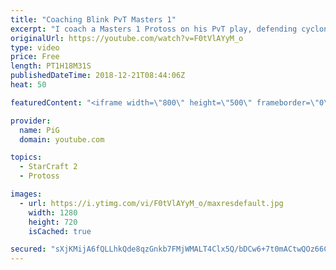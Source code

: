 ```yaml
---
title: "Coaching Blink PvT Masters 1"
excerpt: "I coach a Masters 1 Protoss on his PvT play, defending cyclone pushes and controlling the midgame -- Watch live at https://www.twitch.tv/x5_pig"
originalUrl: https://youtube.com/watch?v=F0tVlAYyM_o
type: video
price: Free
length: PT1H18M31S
publishedDateTime: 2018-12-21T08:44:06Z
heat: 50

featuredContent: "<iframe width=\"800\" height=\"500\" frameborder=\"0\" src=\"https://www.youtube.com/embed/F0tVlAYyM_o\" allow=\"accelerometer; autoplay; encrypted-media; gyroscope; picture-in-picture\" allowfullscreen></iframe>"

provider:
  name: PiG
  domain: youtube.com

topics:
  - StarCraft 2
  - Protoss

images:
  - url: https://i.ytimg.com/vi/F0tVlAYyM_o/maxresdefault.jpg
    width: 1280
    height: 720
    isCached: true

secured: "sXjKMijA6fQLLhkQde8qzGnkb7FMjWMALT4Clx5Q/bDCw6+7t0mACtwQOz66CAvYWkNlHkbTcad+1xo4IQ2TbE45b2qqUTxdPsLqZBJ1YzfHp/x02LTmjgMCYiUMXLadDlm3PCQfT3wlPSBIcCmE/xzUxgXGmtbMMOBhBn/IKtwhZJpeIBKSvIUWk0/kb+jK7hD79KPXSKAM1SSWx0Q6gTS7FB/UeuLbtsNnTspX5YZ2l0M1m793uAdq+Ajs+Ni9HIsuZ5ew9EzSMTxx2/PJ2cD0W8qxBjhMjNrvIvOA6q4+lu0HyfV8jHn/8569H+TMjKufZ48mknt+n4T801N3NjwRuW42VXYZ6pt9xYvw6r3uvRYb+Ew+MvNZD+By401nG8BOSYsp5oemNIPnv+d3WiJQp3HT+DisYSzvQ1rZA8E=;Tr3L5D0HT4gdV9g4/jLNlQ=="
---
```


